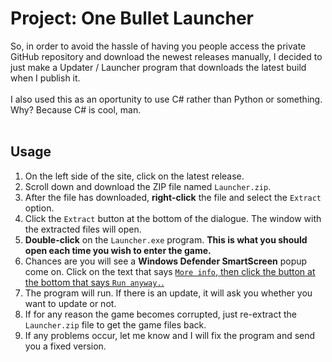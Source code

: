 # Project: One Bullet Launcher
So, in order to avoid the hassle of having you people access the private GitHub repository and download the newest releases manually, I decided to just make a Updater / Launcher program that downloads the latest build when I publish it.
<br><br>
I also used this as an oportunity to use C# rather than Python or something. Why? Because C# is cool, man.
<br><br>

## Usage
1. On the left side of the site, click on the latest release.
1. Scroll down and download the ZIP file named `Launcher.zip`.
1. After the file has downloaded, **right-click** the file and select the `Extract` option.
1. Click the `Extract` button at the bottom of the dialogue. The window with the extracted files will open.
1. **Double-click** on the `Launcher.exe` program. **This is what you should open each time you wish to enter the game.**
1. Chances are you will see a **Windows Defender SmartScreen** popup come on. Click on the text that says <ins>`More info`<ins>, then click the button at the bottom that says `Run anyway.`.
1. The program will run. If there is an update, it will ask you whether you want to update or not.
1. If for any reason the game becomes corrupted, just re-extract the `Launcher.zip` file to get the game files back.
1. If any problems occur, let me know and I will fix the program and send you a fixed version.